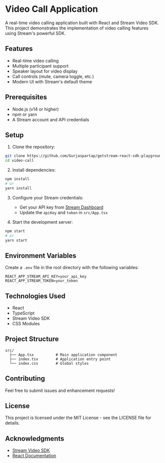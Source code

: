 # Video Call Application

A real-time video calling application built with React and Stream Video SDK. This project demonstrates the implementation of video calling features using Stream's powerful SDK.

## Features

- Real-time video calling
- Multiple participant support
- Speaker layout for video display
- Call controls (mute, camera toggle, etc.)
- Modern UI with Stream's default theme

## Prerequisites

- Node.js (v14 or higher)
- npm or yarn
- A Stream account and API credentials

## Setup

1. Clone the repository:
```bash
git clone https://github.com/Gurjaspartap/getstream-react-sdk-playground.git
cd video-call
```

2. Install dependencies:
```bash
npm install
# or
yarn install
```

3. Configure your Stream credentials:
   - Get your API key from [Stream Dashboard](https://dashboard.getstream.io)
   - Update the `apiKey` and `token` in `src/App.tsx`

4. Start the development server:
```bash
npm start
# or
yarn start
```

## Environment Variables

Create a `.env` file in the root directory with the following variables:
```
REACT_APP_STREAM_API_KEY=your_api_key
REACT_APP_STREAM_TOKEN=your_token
```

## Technologies Used

- React
- TypeScript
- Stream Video SDK
- CSS Modules

## Project Structure

```
src/
  ├── App.tsx          # Main application component
  ├── index.tsx        # Application entry point
  └── index.css        # Global styles
```

## Contributing

Feel free to submit issues and enhancement requests!

## License

This project is licensed under the MIT License - see the LICENSE file for details.

## Acknowledgments

- [Stream Video SDK](https://getstream.io/video/docs/react/introduction/)
- [React Documentation](https://reactjs.org/)
